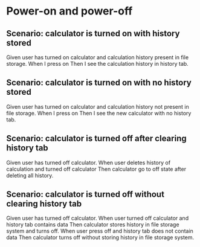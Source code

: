 # Power-on and power-off

## Scenario: calculator is turned on with history stored
  
  Given user has turned on calculator and calculation history present in file storage.
  When I press on
  Then I see the calculation history in history tab.
  
## Scenario: calculator is turned on with no history stored
  
  Given user has turned on calculator and calculation history not present in file
  storage.
  When I press on
  Then I see the new calculator with no history tab.
  
## Scenario: calculator is turned off after clearing history tab
  
  Given user has turned off calculator.
  When user deletes history of calculation and turned off calculator
  Then calculator go to off state after deleting all history.
  
## Scenario: calculator is turned off without clearing history tab
  
  Given user has turned off calculator.
  When user turned off calculator and history tab contains data
  Then calculator stores history in file storage system and turns off.
  When user press off and history tab does not contain data
  Then calculator turns off without storing history in file storage system.
